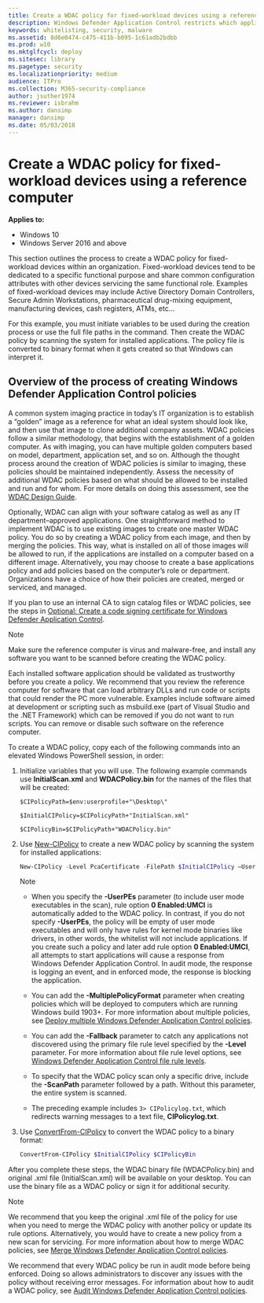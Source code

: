 ```yaml
---
title: Create a WDAC policy for fixed-workload devices using a reference computer (Windows 10)
description: Windows Defender Application Control restricts which applications users are allowed to run and the code that runs in the system core.
keywords: whitelisting, security, malware
ms.assetid: 8d6e0474-c475-411b-b095-1c61adb2bdbb
ms.prod: w10
ms.mktglfcycl: deploy
ms.sitesec: library
ms.pagetype: security
ms.localizationpriority: medium
audience: ITPro
ms.collection: M365-security-compliance
author: jsuther1974
ms.reviewer: isbrahm
ms.author: dansimp
manager: dansimp
ms.date: 05/03/2018
---
```


# Create a WDAC policy for fixed-workload devices using a reference computer

**Applies to:**

-   Windows 10
-   Windows Server 2016 and above

This section outlines the process to create a WDAC policy for fixed-workload devices within an organization. Fixed-workload devices tend to be dedicated to a specific functional purpose and share common configuration attributes with other devices servicing the same functional role. Examples of fixed-workload devices may include Active Directory Domain Controllers, Secure Admin Workstations, pharmaceutical drug-mixing equipment, manufacturing devices, cash registers, ATMs, etc...

For this example, you must initiate variables to be used during the creation process or use the full file paths in the command. 
Then create the WDAC policy by scanning the system for installed applications. 
The policy file is converted to binary format when it gets created so that Windows can interpret it.

## Overview of the process of creating Windows Defender Application Control policies

A common system imaging practice in today’s IT organization is to establish a “golden” image as a reference for what an ideal system should look like, and then use that image to clone additional company assets. WDAC policies follow a similar methodology, that begins with the establishment of a golden computer. As with imaging, you can have multiple golden computers based on model, department, application set, and so on. Although the thought process around the creation of WDAC policies is similar to imaging, these policies should be maintained independently. Assess the necessity of additional WDAC policies based on what should be allowed to be installed and run and for whom. For more details on doing this assessment, see the [WDAC Design Guide](windows-defender-application-control-design-guide.md).

Optionally, WDAC can align with your software catalog as well as any IT department–approved applications. One straightforward method to implement WDAC is to use existing images to create one master WDAC policy. You do so by creating a WDAC policy from each image, and then by merging the policies. This way, what is installed on all of those images will be allowed to run, if the applications are installed on a computer based on a different image. Alternatively, you may choose to create a base applications policy and add policies based on the computer’s role or department. Organizations have a choice of how their policies are created, merged or serviced, and managed.

If you plan to use an internal CA to sign catalog files or WDAC policies, see the steps in [Optional: Create a code signing certificate for Windows Defender Application Control](create-code-signing-cert-for-windows-defender-application-control.md). 

> [!NOTE]
> Make sure the reference computer is virus and malware-free, and install any software you want to be scanned before creating the WDAC policy. 

Each installed software application should be validated as trustworthy before you create a policy. 
We recommend that you review the reference computer for software that can load arbitrary DLLs and run code or scripts that could render the PC more vulnerable. 
Examples include software aimed at development or scripting such as msbuild.exe (part of Visual Studio and the .NET Framework) which can be removed if you do not want to run scripts. 
You can remove or disable such software on the reference computer. 



To create a WDAC policy, copy each of the following commands into an elevated Windows PowerShell session, in order:

1. Initialize variables that you will use. The following example commands use **InitialScan.xml** and **WDACPolicy.bin** for the names of the files that will be created:

   `$CIPolicyPath=$env:userprofile+"\Desktop\"`

   `$InitialCIPolicy=$CIPolicyPath+"InitialScan.xml"`

   `$CIPolicyBin=$CIPolicyPath+"WDACPolicy.bin"`

2. Use [New-CIPolicy](https://docs.microsoft.com/powershell/module/configci/new-cipolicy) to create a new WDAC policy by scanning the system for installed applications:

   ```powershell
   New-CIPolicy -Level PcaCertificate -FilePath $InitialCIPolicy –UserPEs 3> CIPolicyLog.txt 
   ```

   > [!Note]
   > 
   > - When you specify the **-UserPEs** parameter (to include user mode executables in the scan), rule option **0 Enabled:UMCI** is automatically added to the WDAC policy. In contrast, if you do not specify **-UserPEs**, the policy will be empty of user mode executables and will only have rules for kernel mode binaries like drivers, in other words, the whitelist will not include applications. If you create such a policy and later add rule option **0 Enabled:UMCI**, all attempts to start applications will cause a response from Windows Defender Application Control. In audit mode, the response is logging an event, and in enforced mode, the response is blocking the application. 
   > - You can add the **-MultiplePolicyFormat** parameter when creating policies which will be deployed to computers which are running Windows build 1903+. For more information about multiple policies, see [Deploy multiple Windows Defender Application Control policies](deploy-multiple-windows-defender-application-control-policies.md).
   > - You can add the **-Fallback** parameter to catch any applications not discovered using the primary file rule level specified by the **-Level** parameter. For more information about file rule level options, see [Windows Defender Application Control file rule levels](select-types-of-rules-to-create.md).
   > 
   > - To specify that the WDAC policy scan only a specific drive, include the **-ScanPath** parameter followed by a path. Without this parameter, the entire system is scanned.
   > 
   > - The preceding example includes `3> CIPolicylog.txt`, which redirects warning messages to a text file, **CIPolicylog.txt**.

3. Use [ConvertFrom-CIPolicy](https://docs.microsoft.com/powershell/module/configci/convertfrom-cipolicy) to convert the WDAC policy to a binary format:

   ```powershell
   ConvertFrom-CIPolicy $InitialCIPolicy $CIPolicyBin
   ```

After you complete these steps, the WDAC binary file (WDACPolicy.bin) and original .xml file (InitialScan.xml) will be available on your desktop. You can use the binary file as a WDAC policy or sign it for additional security.

> [!NOTE]
> We recommend that you keep the original .xml file of the policy for use when you need to merge the WDAC policy with another policy or update its rule options. Alternatively, you would have to create a new policy from a new scan for servicing. For more information about how to merge WDAC policies, see [Merge Windows Defender Application Control policies](merge-windows-defender-application-control-policies.md).

We recommend that every WDAC policy be run in audit mode before being enforced. Doing so allows administrators to discover any issues with the policy without receiving error messages. For information about how to audit a WDAC policy, see [Audit Windows Defender Application Control policies](audit-windows-defender-application-control-policies.md).


